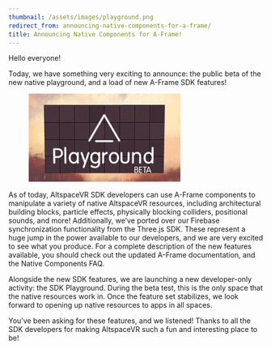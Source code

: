 ```yaml
---
thumbnail: /assets/images/playground.png
redirect_from: announcing-native-components-for-a-frame/
title: Announcing Native Components for A-Frame!
---
```



Hello everyone!

Today, we have something very exciting to announce: the public beta of the new native playground, and a load of new
A-Frame SDK features!

<figure><img src="/assets/images/playground.png" /></figure>

As of today, AltspaceVR SDK developers can use A-Frame components to manipulate a variety of native AltspaceVR
resources, including architectural building blocks, particle effects, physically blocking colliders, positional sounds,
and more! Additionally, we’ve ported over our Firebase synchronization functionality from the Three.js SDK. These
represent a huge jump in the power available to our developers, and we are very excited to see what you produce. For a
complete description of the new features available, you should check out the updated A-Frame documentation, and the
Native Components FAQ.

Alongside the new SDK features, we are launching a new developer-only activity: the SDK Playground. During the beta
test, this is the only space that the native resources work in. Once the feature set stabilizes, we look forward to
opening up native resources to apps in all spaces.

You’ve been asking for these features, and we listened! Thanks to all the SDK developers for making AltspaceVR such a
fun and interesting place to be!
